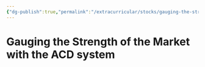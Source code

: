 ```yaml
---
{"dg-publish":true,"permalink":"/extracurricular/stocks/gauging-the-strength-of-the-market-acd-system/","dgHomeLink":true,"dgPassFrontmatter":false}
---
```


# Gauging the Strength of the Market with the ACD system
